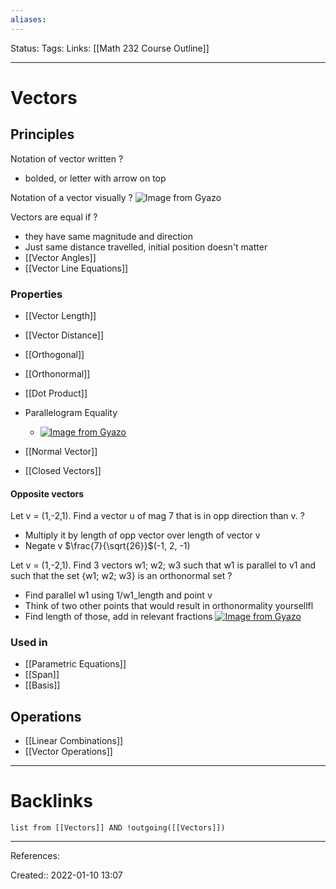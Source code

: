 ```yaml
---
aliases:
---
```

Status:
Tags:
Links: [[Math 232 Course Outline]]
___

# Vectors

## Principles
Notation of vector written
?
- bolded, or letter with arrow on top

Notation of a vector visually
?
![Image from Gyazo](https://i.gyazo.com/9ca7a9a39b4636c9bfbb7a2b0c5cab7f.png)

Vectors are equal if
?
 - they have same magnitude and direction
 - Just same distance travelled, initial position doesn't matter
- [[Vector Angles]]
- [[Vector Line Equations]]

### Properties
- [[Vector Length]]
- [[Vector Distance]]
- [[Orthogonal]]
- [[Orthonormal]]
- [[Dot Product]]
- Parallelogram Equality
	- [![Image from Gyazo](https://i.gyazo.com/2d0b92c1a1af5ca1dc6801719bfe7a36.png)](https://gyazo.com/2d0b92c1a1af5ca1dc6801719bfe7a36)

- [[Normal Vector]]
- [[Closed Vectors]]

#### Opposite vectors
Let v = (1,-2,1). Find a vector u of mag 7 that is in opp direction than v.
?
- Multiply it by length of opp vector over length of vector v
- Negate v
$\frac{7}{\sqrt{26}}$(-1, 2, -1)

Let v = (1,-2,1). Find 3 vectors w1; w2; w3 such that w1 is parallel to v1 and such that the set {w1; w2; w3} is an orthonormal set
?
- Find parallel w1 using 1/w1_length and point v
- Think of two other points that would result in orthonormality yoursellfl
- Find length of those, add in relevant fractions
[![Image from Gyazo](https://i.gyazo.com/ac600c34aa97668386ec5b4acedaee55.png)](https://gyazo.com/ac600c34aa97668386ec5b4acedaee55)
### Used in
- [[Parametric Equations]]
- [[Span]]
- [[Basis]]

## Operations
- [[Linear Combinations]]
- [[Vector Operations]]

___

# Backlinks
```dataview
list from [[Vectors]] AND !outgoing([[Vectors]])
```
___
References:

Created:: 2022-01-10 13:07
